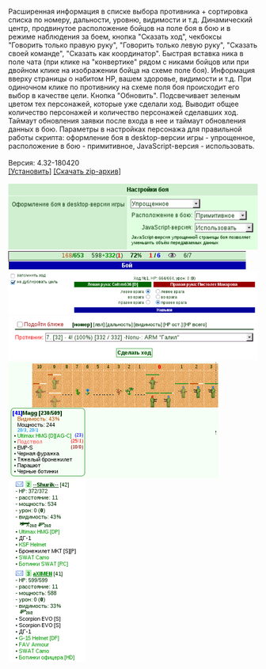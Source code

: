 Расширенная информация в списке выбора противника + сортировка списка по номеру, дальности, уровню, видимости и т.д. Динамический центр, продвинутое расположение бойцов на поле боя в бою и в режиме наблюдения за боем, кнопка "Сказать ход", чекбоксы "Говорить только правую руку", "Говорить только левую руку", "Сказать своей команде", "Сказать как координатор". Быстрая вставка ника в поле чата (при клике на "конвертике" рядом с никами бойцов или при двойном клике на изображении бойца на схеме поле боя). Информация вверху страницы о набитом HP, вашем здоровье, видимости и т.д. При одиночном клике по противнику на схеме поля боя происходит его выбор в качестве цели. Кнопка "Обновить". Подсвечивает зеленым цветом тех персонажей, которые уже сделали ход. Выводит общее количество персонажей и количество персонажей сделавших ход. Таймаут обновления заявки после входа в нее и таймаут обновления данных в бою. Параметры в настройках персонажа для правильной работы скрипта: оформление боя в desktop-версии игры - упрощенное, расположение в бою - примитивное, JavaScript-версия - использовать.
<br>
<br>
Версия: 4.32-180420
<br>
[[Установить]](https://raw.githubusercontent.com/MyRequiem/comfortablePlayingInGW/master/separatedScripts/AdvBattleAll/advBattleAll.user.js) [[Скачать zip-архив]](https://raw.githubusercontent.com/MyRequiem/comfortablePlayingInGW/master/separatedScripts/AdvBattleAll/advBattleAll.user.js.zip)
<br>
<br>
![AdvBattleAll](https://raw.githubusercontent.com/MyRequiem/comfortablePlayingInGW/master/imgs/AdvBattleAll/screen1.png)
<br>
![AdvBattleAll](https://raw.githubusercontent.com/MyRequiem/comfortablePlayingInGW/master/imgs/AdvBattleAll/screen2.png)
<br>
![AdvBattleAll](https://raw.githubusercontent.com/MyRequiem/comfortablePlayingInGW/master/imgs/AdvBattleAll/screen3.png)
<br>
![AdvBattleAll](https://raw.githubusercontent.com/MyRequiem/comfortablePlayingInGW/master/imgs/AdvBattleAll/screen4.png)
<br>
![AdvBattleAll](https://raw.githubusercontent.com/MyRequiem/comfortablePlayingInGW/master/imgs/AdvBattleAll/screen5.png)
<br>
![AdvBattleAll](https://raw.githubusercontent.com/MyRequiem/comfortablePlayingInGW/master/imgs/AdvBattleAll/screen6.png)
<br>
